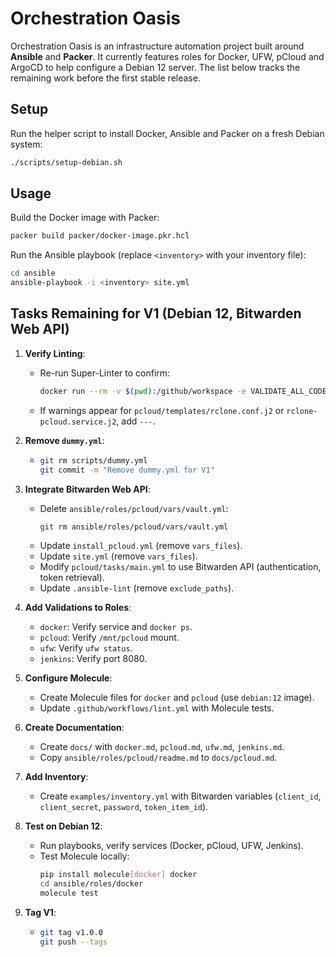 # Orchestration Oasis

Orchestration Oasis is an infrastructure automation project built around **Ansible** and **Packer**. It currently features roles for Docker, UFW, pCloud and ArgoCD to help configure a Debian 12 server. The list below tracks the remaining work before the first stable release.

## Setup

Run the helper script to install Docker, Ansible and Packer on a fresh Debian system:

```bash
./scripts/setup-debian.sh
```

## Usage

Build the Docker image with Packer:

```bash
packer build packer/docker-image.pkr.hcl
```

Run the Ansible playbook (replace `<inventory>` with your inventory file):

```bash
cd ansible
ansible-playbook -i <inventory> site.yml
```

## Tasks Remaining for V1 (Debian 12, Bitwarden Web API)

1. **Verify Linting**:
   - Re-run Super-Linter to confirm:
     ```bash
     docker run --rm -v $(pwd):/github/workspace -e VALIDATE_ALL_CODEBASE=true -e VALIDATE_MARKDOWN=true -e VALIDATE_YAML=true -e VALIDATE_ANSIBLE=true -e DEFAULT_BRANCH=main github/super-linter:v5
     ```
   - If warnings appear for `pcloud/templates/rclone.conf.j2` or `rclone-pcloud.service.j2`, add `---`.

2. **Remove `dummy.yml`**:
   - ```bash
     git rm scripts/dummy.yml
     git commit -m "Remove dummy.yml for V1"
     ```

3. **Integrate Bitwarden Web API**:
   - Delete `ansible/roles/pcloud/vars/vault.yml`:
     ```bash
     git rm ansible/roles/pcloud/vars/vault.yml
     ```
   - Update `install_pcloud.yml` (remove `vars_files`).
   - Update `site.yml` (remove `vars_files`).
   - Modify `pcloud/tasks/main.yml` to use Bitwarden API (authentication, token retrieval).
   - Update `.ansible-lint` (remove `exclude_paths`).

4. **Add Validations to Roles**:
   - `docker`: Verify service and `docker ps`.
   - `pcloud`: Verify `/mnt/pcloud` mount.
   - `ufw`: Verify `ufw status`.
   - `jenkins`: Verify port 8080.

5. **Configure Molecule**:
   - Create Molecule files for `docker` and `pcloud` (use `debian:12` image).
   - Update `.github/workflows/lint.yml` with Molecule tests.

6. **Create Documentation**:
   - Create `docs/` with `docker.md`, `pcloud.md`, `ufw.md`, `jenkins.md`.
   - Copy `ansible/roles/pcloud/readme.md` to `docs/pcloud.md`.

7. **Add Inventory**:
   - Create `examples/inventory.yml` with Bitwarden variables (`client_id`, `client_secret`, `password`, `token_item_id`).

8. **Test on Debian 12**:
   - Run playbooks, verify services (Docker, pCloud, UFW, Jenkins).
   - Test Molecule locally:
     ```bash
     pip install molecule[docker] docker
     cd ansible/roles/docker
     molecule test
     ```

9. **Tag V1**:
   - ```bash
     git tag v1.0.0
     git push --tags
     ```
